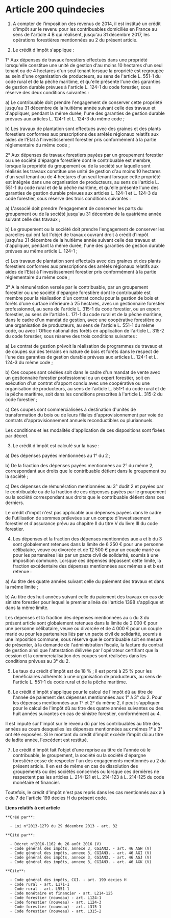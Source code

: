 # Article 200 quindecies

1. A compter de l'imposition des revenus de 2014, il est institué un crédit d'impôt sur le revenu pour les contribuables
domiciliés en France au sens de l'article 4 B qui réalisent, jusqu'au 31 décembre 2017, les opérations forestières
mentionnées au 2 du présent article. 

2. Le crédit d'impôt s'applique : 

1° Aux dépenses de travaux forestiers effectués dans une propriété lorsqu'elle constitue une unité de gestion d'au moins 10
hectares d'un seul tenant ou de 4 hectares d'un seul tenant lorsque la propriété est regroupée au sein d'une organisation de
producteurs, au sens de l'article L. 551-1 du code rural et de la pêche maritime, et qu'elle présente l'une des garanties de
gestion durable prévues à l'article L. 124-1 du code forestier, sous réserve des deux conditions suivantes : 

a) Le contribuable doit prendre l'engagement de conserver cette propriété jusqu'au 31 décembre de la huitième année suivant
celle des travaux et d'appliquer, pendant la même durée, l'une des garanties de gestion durable prévues aux articles L. 124-1
et L. 124-3 du même code ; 

b) Les travaux de plantation sont effectués avec des graines et des plants forestiers conformes aux prescriptions des arrêtés
régionaux relatifs aux aides de l'Etat à l'investissement forestier pris conformément à la partie réglementaire du même
code ; 

2° Aux dépenses de travaux forestiers payées par un groupement forestier ou une société d'épargne forestière dont le
contribuable est membre, lorsque la propriété du groupement ou de la société sur laquelle sont réalisés les travaux constitue
une unité de gestion d'au moins 10 hectares d'un seul tenant ou de 4 hectares d'un seul tenant lorsque cette propriété est
intégrée dans une organisation de producteurs, au sens de l'article L. 551-1 du code rural et de la pêche maritime, et
qu'elle présente l'une des garanties de gestion durable prévues aux articles L. 124-1 et L. 124-3 du code forestier, sous
réserve des trois conditions suivantes : 

a) L'associé doit prendre l'engagement de conserver les parts du groupement ou de la société jusqu'au 31 décembre de la
quatrième année suivant celle des travaux ; 

b) Le groupement ou la société doit prendre l'engagement de conserver les parcelles qui ont fait l'objet de travaux ouvrant
droit à crédit d'impôt jusqu'au 31 décembre de la huitième année suivant celle des travaux et d'appliquer, pendant la même
durée, l'une des garanties de gestion durable prévues au même article L. 124-1 ; 

c) Les travaux de plantation sont effectués avec des graines et des plants forestiers conformes aux prescriptions des arrêtés
régionaux relatifs aux aides de l'Etat à l'investissement forestier pris conformément à la partie réglementaire du même
code ; 

3° A la rémunération versée par le contribuable, par un groupement forestier ou une société d'épargne forestière dont le
contribuable est membre pour la réalisation d'un contrat conclu pour la gestion de bois et forêts d'une surface inférieure à
25 hectares, avec un gestionnaire forestier professionnel, au sens de l'article L. 315-1 du code forestier, ou un expert
forestier, au sens de l'article L. 171-1 du code rural et de la pêche maritime, dans le cadre d'un mandat de gestion, avec
une coopérative forestière ou une organisation de producteurs, au sens de l'article L. 551-1 du même code, ou avec l'Office
national des forêts en application de l'article L. 315-2 du code forestier, sous réserve des trois conditions suivantes : 

a) Le contrat de gestion prévoit la réalisation de programmes de travaux et de coupes sur des terrains en nature de bois et
forêts dans le respect de l'une des garanties de gestion durable prévues aux articles L. 124-1 et L. 124-3 du même code ; 

b) Ces coupes sont cédées soit dans le cadre d'un mandat de vente avec un gestionnaire forestier professionnel ou un expert
forestier, soit en exécution d'un contrat d'apport conclu avec une coopérative ou une organisation de producteurs, au sens de
l'article L. 551-1 du code rural et de la pêche maritime, soit dans les conditions prescrites à l'article L. 315-2 du code
forestier ; 

c) Ces coupes sont commercialisées à destination d'unités de transformation du bois ou de leurs filiales d'approvisionnement
par voie de contrats d'approvisionnement annuels reconductibles ou pluriannuels. 

Les conditions et les modalités d'application de ces dispositions sont fixées par décret. 

3. Le crédit d'impôt est calculé sur la base : 

a) Des dépenses payées mentionnées au 1° du 2 ; 

b) De la fraction des dépenses payées mentionnées au 2° du même 2, correspondant aux droits que le contribuable détient dans
le groupement ou la société ; 

c) Des dépenses de rémunération mentionnées au 3° dudit 2 et payées par le contribuable ou de la fraction de ces dépenses
payées par le groupement ou la société correspondant aux droits que le contribuable détient dans ces derniers. 

Le crédit d'impôt n'est pas applicable aux dépenses payées dans le cadre de l'utilisation de sommes prélevées sur un compte
d'investissement forestier et d'assurance prévu au chapitre II du titre V du livre III du code forestier. 

4. Les dépenses et la fraction des dépenses mentionnées aux a et b du 3 sont globalement retenues dans la limite de 6 250 €
pour une personne célibataire, veuve ou divorcée et de 12 500 € pour un couple marié ou pour les partenaires liés par un
pacte civil de solidarité, soumis à une imposition commune. Lorsque ces dépenses dépassent cette limite, la fraction
excédentaire des dépenses mentionnées aux mêmes a et b est retenue : 

a) Au titre des quatre années suivant celle du paiement des travaux et dans la même limite ; 

b) Au titre des huit années suivant celle du paiement des travaux en cas de sinistre forestier pour lequel le premier alinéa
de l'article 1398 s'applique et dans la même limite. 

Les dépenses et la fraction des dépenses mentionnées au c du 3 du présent article sont globalement retenues dans la limite de
2 000 € pour une personne célibataire, veuve ou divorcée et de 4 000 € pour un couple marié ou pour les partenaires liés par
un pacte civil de solidarité, soumis à une imposition commune, sous réserve que le contribuable soit en mesure de présenter,
à la demande de l'administration fiscale, la facture du contrat de gestion ainsi que l'attestation délivrée par l'opérateur
certifiant que la cession et la commercialisation des coupes sont réalisées dans les conditions prévues au 3° du 2.

5. Le taux du crédit d'impôt est de 18 % ; il est porté à 25 % pour les bénéficiaires adhérents à une organisation de
producteurs, au sens de l'article L. 551-1 du code rural et de la pêche maritime. 

6. Le crédit d'impôt s'applique pour le calcul de l'impôt dû au titre de l'année de paiement des dépenses mentionnées aux 1°
à 3° du 2. Pour les dépenses mentionnées aux 1° et 2° du même 2, il peut s'appliquer pour le calcul de l'impôt dû au titre
des quatre années suivantes ou des huit années suivantes en cas de sinistre forestier, conformément au 4. 

Il est imputé sur l'impôt sur le revenu dû par les contribuables au titre des années au cours desquelles les dépenses
mentionnées aux mêmes 1° à 3° ont été exposées. Si le montant du crédit d'impôt excède l'impôt dû au titre de ladite année,
l'excédent est restitué. 

7. Le crédit d'impôt fait l'objet d'une reprise au titre de l'année où le contribuable, le groupement, la société ou la
société d'épargne forestière cesse de respecter l'un des engagements mentionnés au 2 du présent article. Il en est de même en
cas de dissolution des groupements ou des sociétés concernés ou lorsque ces dernières ne respectent pas les articles L.
214-121 et L. 214-123 à L. 214-125 du code monétaire et financier. 

Toutefois, le crédit d'impôt n'est pas repris dans les cas mentionnés aux a à c du 7 de l'article 199 decies H du présent
code.

**Liens relatifs à cet article**

	**Créé par**:

	  - Loi n°2013-1279 du 29 décembre 2013 - art. 32

	**Cité par**:

	  - Décret n°2016-1162 du 26 août 2016 (V)
	  - Code général des impôts, annexe 3, CGIAN3. - art. 46 AGH (V)
	  - Code général des impôts, annexe 3, CGIAN3. - art. 46 AGI (V)
	  - Code général des impôts, annexe 3, CGIAN3. - art. 46 AGJ (V)
	  - Code général des impôts, annexe 3, CGIAN3. - art. 46 AGK (V)

	**Cite**:

	  - Code général des impôts, CGI. - art. 199 decies H
	  - Code rural - art. L171-1
	  - Code rural - art. L551-1
	  - Code monétaire et financier - art. L214-125
	  - Code forestier (nouveau) - art. L124-1
	  - Code forestier (nouveau) - art. L124-3
	  - Code forestier (nouveau) - art. L315-1
	  - Code forestier (nouveau) - art. L315-2
